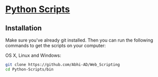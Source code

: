# [Python Scripts](https://github.com/Abhi-AD/Web_Scripting)
## Installation

Make sure you've already git installed. Then you can run the following commands to get the scripts on your computer:

OS X, Linux and Windows:

```bash
git clone https://github.com/Abhi-AD/Web_Scripting
cd Python-Scripts/bin
```

